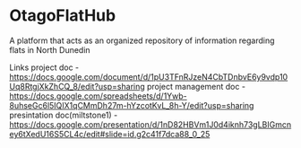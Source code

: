 # OtagoFlatHub
A platform that acts as an organized repository of information regarding flats in North Dunedin

Links
project doc - https://docs.google.com/document/d/1pU3TFnRJzeN4CbTDnbvE6y9vdp10Uq8RtgjXkZhCQ_8/edit?usp=sharing
project management doc - https://docs.google.com/spreadsheets/d/1Ywb-8uhseGc6l5IQIX1qCMmDh27m-hYzcotKvL_8h-Y/edit?usp=sharing
presintation doc(miltstone1) - https://docs.google.com/presentation/d/1nD82HBVm1J0d4iknh73gLBIGmcney6tXedU16S5CL4c/edit#slide=id.g2c41f7dca88_0_25
